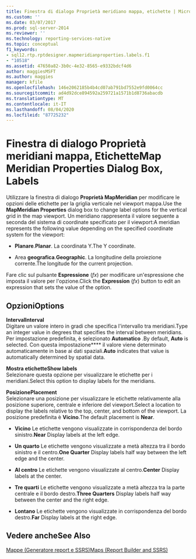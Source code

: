 ```yaml
---
title: Finestra di dialogo Proprietà meridiano mappa, etichette | Microsoft Docs
ms.custom: ''
ms.date: 03/07/2017
ms.prod: sql-server-2014
ms.reviewer: ''
ms.technology: reporting-services-native
ms.topic: conceptual
f1_keywords:
- sql12.rtp.rptdesigner.mapmeridianproperties.labels.f1
- "10518"
ms.assetid: 47650a82-3b0c-4e32-8565-e9332bdcf4d6
author: maggiesMSFT
ms.author: maggies
manager: kfile
ms.openlocfilehash: 146e2062185b4b4cd07ab791bd7552e9fd0064cc
ms.sourcegitcommit: ad4d92dce894592a259721a1571b1d8736abacdb
ms.translationtype: MT
ms.contentlocale: it-IT
ms.lasthandoff: 08/04/2020
ms.locfileid: "87725232"
---
```

# <a name="map-meridian-properties-dialog-box-labels"></a><span data-ttu-id="6ebec-102">Finestra di dialogo Proprietà meridiani mappa, Etichette</span><span class="sxs-lookup"><span data-stu-id="6ebec-102">Map Meridian Properties Dialog Box, Labels</span></span>
  <span data-ttu-id="6ebec-103">Utilizzare la finestra di dialogo **Proprietà MapMeridian** per modificare le opzioni delle etichette per la griglia verticale nel viewport mappa.</span><span class="sxs-lookup"><span data-stu-id="6ebec-103">Use the **MapMeridian Properties** dialog box to change label options for the vertical grid in the map viewport.</span></span> <span data-ttu-id="6ebec-104">Un meridiano rappresenta il valore seguente a seconda del sistema di coordinate specificato per il viewport:</span><span class="sxs-lookup"><span data-stu-id="6ebec-104">A meridian represents the following value depending on the specified coordinate system for the viewport:</span></span>  
  
-   <span data-ttu-id="6ebec-105">**Planare**.</span><span class="sxs-lookup"><span data-stu-id="6ebec-105">**Planar**.</span></span> <span data-ttu-id="6ebec-106">La coordinata Y.</span><span class="sxs-lookup"><span data-stu-id="6ebec-106">The Y coordinate.</span></span>  
  
-   <span data-ttu-id="6ebec-107">Area **geografica**.</span><span class="sxs-lookup"><span data-stu-id="6ebec-107">**Geographic**.</span></span> <span data-ttu-id="6ebec-108">La longitudine della proiezione corrente.</span><span class="sxs-lookup"><span data-stu-id="6ebec-108">The longitude for the current projection.</span></span>  
  
 <span data-ttu-id="6ebec-109">Fare clic sul pulsante **Espressione** (*fx*) per modificare un'espressione che imposta il valore per l'opzione.</span><span class="sxs-lookup"><span data-stu-id="6ebec-109">Click the **Expression** (*fx*) button to edit an expression that sets the value of the option.</span></span>  
  
## <a name="options"></a><span data-ttu-id="6ebec-110">Opzioni</span><span class="sxs-lookup"><span data-stu-id="6ebec-110">Options</span></span>  
 <span data-ttu-id="6ebec-111">**Interval**</span><span class="sxs-lookup"><span data-stu-id="6ebec-111">**Interval**</span></span>  
 <span data-ttu-id="6ebec-112">Digitare un valore intero in gradi che specifica l'intervallo tra meridiani.</span><span class="sxs-lookup"><span data-stu-id="6ebec-112">Type an integer value in degrees that specifies the interval between meridians.</span></span> <span data-ttu-id="6ebec-113">Per impostazione predefinita, è selezionato **Automatico** .</span><span class="sxs-lookup"><span data-stu-id="6ebec-113">By default, **Auto** is selected.</span></span> <span data-ttu-id="6ebec-114">Con questa impostazione\*\*\*\* il valore viene determinato automaticamente in base ai dati spaziali.</span><span class="sxs-lookup"><span data-stu-id="6ebec-114">**Auto** indicates that value is automatically determined by spatial data.</span></span>  
  
 <span data-ttu-id="6ebec-115">**Mostra etichette**</span><span class="sxs-lookup"><span data-stu-id="6ebec-115">**Show labels**</span></span>  
 <span data-ttu-id="6ebec-116">Selezionare questa opzione per visualizzare le etichette per i meridiani.</span><span class="sxs-lookup"><span data-stu-id="6ebec-116">Select this option to display labels for the meridians.</span></span>  
  
 <span data-ttu-id="6ebec-117">**Posizione**</span><span class="sxs-lookup"><span data-stu-id="6ebec-117">**Placement**</span></span>  
 <span data-ttu-id="6ebec-118">Selezionare una posizione per visualizzare le etichette relativamente alla posizione superiore, centrale e inferiore del viewport.</span><span class="sxs-lookup"><span data-stu-id="6ebec-118">Select a location to display the labels relative to the top, center, and bottom of the viewport.</span></span> <span data-ttu-id="6ebec-119">La posizione predefinita è **Vicino**.</span><span class="sxs-lookup"><span data-stu-id="6ebec-119">The default placement is **Near**.</span></span>  
  
-   <span data-ttu-id="6ebec-120">**Vicino** Le etichette vengono visualizzate in corrispondenza del bordo sinistro.</span><span class="sxs-lookup"><span data-stu-id="6ebec-120">**Near** Display labels at the left edge.</span></span>  
  
-   <span data-ttu-id="6ebec-121">**Un quarto** Le etichette vengono visualizzate a metà altezza tra il bordo sinistro e il centro.</span><span class="sxs-lookup"><span data-stu-id="6ebec-121">**One Quarter** Display labels half way between the left edge and the center.</span></span>  
  
-   <span data-ttu-id="6ebec-122">**Al centro** Le etichette vengono visualizzate al centro.</span><span class="sxs-lookup"><span data-stu-id="6ebec-122">**Center** Display labels at the center.</span></span>  
  
-   <span data-ttu-id="6ebec-123">**Tre quarti** Le etichette vengono visualizzate a metà altezza tra la parte centrale e il bordo destro.</span><span class="sxs-lookup"><span data-stu-id="6ebec-123">**Three Quarters** Display labels half way between the center and the right edge.</span></span>  
  
-   <span data-ttu-id="6ebec-124">**Lontano** Le etichette vengono visualizzate in corrispondenza del bordo destro.</span><span class="sxs-lookup"><span data-stu-id="6ebec-124">**Far** Display labels at the right edge.</span></span>  
  
## <a name="see-also"></a><span data-ttu-id="6ebec-125">Vedere anche</span><span class="sxs-lookup"><span data-stu-id="6ebec-125">See Also</span></span>  
 [<span data-ttu-id="6ebec-126">Mappe &#40;Generatore report e SSRS&#41;</span><span class="sxs-lookup"><span data-stu-id="6ebec-126">Maps &#40;Report Builder and SSRS&#41;</span></span>](report-design/maps-report-builder-and-ssrs.md)  
  
  
